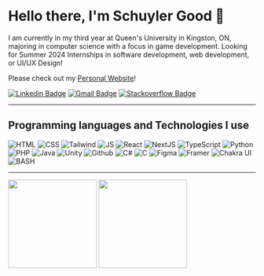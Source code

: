 # Hello there, I'm Schuyler Good 👋

I am currently in my third year at Queen's University in Kingston, ON, majoring in computer science with a focus in game development. Looking for Summer 2024 Internships in software development, web development, or UI/UX Design!

Please check out my [Personal Website](https://schuylergood.com)!

[![Linkedin Badge](https://img.shields.io/badge/-Schuyler_Good-blue?style=flat-square&logo=Linkedin&logoColor=white&link=https://www.linkedin.com/in/schuyler-good-19043018a/)](https://www.linkedin.com/in/schuyler-good-19043018a/)
[![Gmail Badge](https://img.shields.io/badge/-schuylergood@gmail.com-c14438?style=flat-square&logo=Gmail&logoColor=white&link=mailto:schuylergood@gmail.com)](mailto:schuylergood@gmail.com)
[![Stackoverflow Badge](https://img.shields.io/badge/-Schuyler_Good-c14438?style=flat-square&logo=Stackoverflow&logoColor=white&color=orange)](https://stackoverflow.com/users/20922162/schuyler-good?tab=profile)

---
## Programming languages and Technologies I use  
![HTML](https://img.shields.io/badge/-HTML-c14438?style=flat-square&logo=HTML5&logoColor=white&color=E34F26)
![CSS](https://img.shields.io/badge/-CSS-c14438?style=flat-square&logo=&logo=css3&Color=white&color=06B6D4)
![Tailwind](https://img.shields.io/badge/-Tailwind-c14438?style=flat-square&logo=tailwindcss&logoColor=white&color=1572B6)
![JS](https://img.shields.io/badge/-JavaScript-c14438?style=flat-square&logo=JavaScript&logoColor=000000&color=F7DF1E)
![React](https://img.shields.io/badge/-React-c14438?style=flat-square&logo=React&logoColor=000000&color=61DAFB)
![NextJS](https://img.shields.io/badge/-NextJS-c14438?style=flat-square&logo=nextdotjs&logoColor=ffffff&color=000000)
![TypeScript](https://img.shields.io/badge/-TypeScript-c14438?style=flat-square&logo=typescript&logoColor=ffffff&color=3178C6)
![Python](https://img.shields.io/badge/-Python-c14438?style=flat-square&logo=Python&logoColor=fff&color=3776AB)
![PHP](https://img.shields.io/badge/-PHP-c14438?style=flat-square&logo=php&logoColor=fff&color=777BB4)
![Java](https://img.shields.io/badge/-Java-c14438?style=flat-square&logo=Java&logoColor=000000&color=f89820)
![Unity](https://img.shields.io/badge/-Unity-c14438?style=flat-square&logo=Unity&logoColor=000000&color=FFFFFF)
![Github](https://img.shields.io/badge/-Github-c14438?style=flat-square&logo=GitHub&logoColor=FFFFFF&color=181717)
![C#](https://img.shields.io/badge/-C_Sharp-c14438?style=flat-square&logo=CSharp&logoColor=FFFFFF&color=239120)
![C](https://img.shields.io/badge/-C-c14438?style=flat-square&logo=C&logoColor=000000&color=A8B9CC)
![Figma](https://img.shields.io/badge/-Figma-c14438?style=flat-square&logo=Figma&logoColor=FFFFFF&color=F24E1E)
![Framer](https://img.shields.io/badge/-Framer-c14438?style=flat-square&logo=framer&logoColor=FFFFFF&color=0055FF)
![Chakra UI](https://img.shields.io/badge/-Chakra_UI-c14438?style=flat-square&logo=ChakraUI&logoColor=FFFFFF&color=319795)
![BASH](https://img.shields.io/badge/-Bash-c14438?style=flat-square&logo=GNUBash&logoColor=FFFFFF&color=4EAA25)

---

<div>
    <img height="180em" src="https://github-readme-stats.vercel.app/api?username=SchuylerGood&show_icons=true&hide_border=true&&count_private=true&include_all_commits=true" />
    <img height="180em" src="https://github-readme-stats.vercel.app/api/top-langs/?username=SchuylerGood&layout=compact&langs_count=8">
</div>
